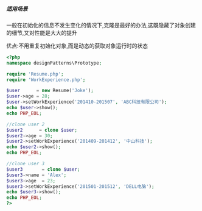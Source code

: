 
##### 适用场景

一般在初始化的信息不发生变化的情况下,克隆是最好的办法,这既隐藏了对象创建的细节,又对性能是大大的提升

优点:不用重复初始化对象,而是动态的获取对象运行时的状态

```php
<?php
namespace designPatterns\Prototype;

require 'Resume.php';
require 'WorkExperience.php';

$user      = new Resume('Joke');
$user->age = 28;
$user->setWorkExperience('201410-201507', 'ABC科技有限公司');
echo $user->show();
echo PHP_EOL;

//clone user 2
$user2      = clone $user;
$user2->age = 30;
$user2->setWorkExperience('201409-201412', '中山科技');
echo $user2->show();
echo PHP_EOL;

//clone user 3
$user3       = clone $user;
$user3->name = 'Alex';
$user3->age  = 23;
$user3->setWorkExperience('201501-201512', 'DELL电脑');
echo $user3->show();
echo PHP_EOL;
?>
```